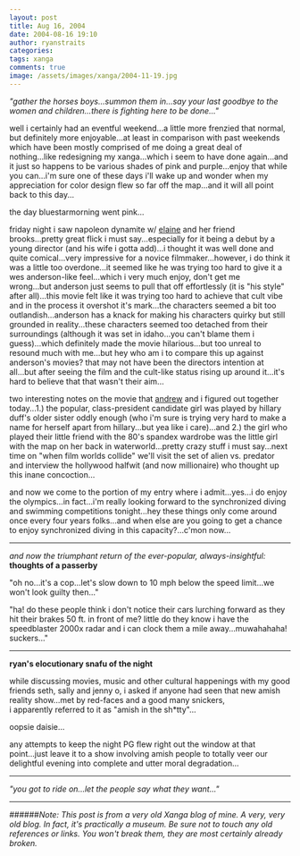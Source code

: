 ```yaml
---
layout: post
title: Aug 16, 2004
date: 2004-08-16 19:10
author: ryanstraits
categories:
tags: xanga
comments: true
image: /assets/images/xanga/2004-11-19.jpg
---
```

<em>"gather the horses boys...summon them in...say your last goodbye to the women and children...there is fighting here to be done..."</em>

<!-- break -->

well i certainly had an eventful weekend...a little more frenzied that normal, but definitely more enjoyable...at least in comparison with past weekends which have been mostly comprised of me doing a great deal of nothing...like redesigning my xanga...which i seem to have done again...and it just so happens to be various shades of pink and purple...enjoy that while you can...i'm sure one of these days i'll wake up and wonder when my appreciation for color design flew so far off the map...and it will all point back to this day...

the day bluestarmorning went pink...

friday night i saw napoleon dynamite w/ <a href="http://www.xanga.com/elaineraemast" target="_blank">elaine</a> and her friend brooks...pretty great flick i must say...especially for it being a debut by a young director (and his wife i gotta add)...i thought it was well done and quite comical...very impressive for a novice filmmaker...however, i do think it was a little too overdone...it seemed like he was trying too hard to give it a wes anderson-like feel...which i very much enjoy, don't get me wrong...but anderson just seems to pull that off effortlessly (it is "his style" after all)...this movie felt like it was trying too hard to achieve that cult vibe and in the process it overshot it's mark...the characters seemed a bit too outlandish...anderson has a knack for making his characters quirky but still grounded in reality...these characters seemed too detached from their surroundings (although it was set in idaho...you can't blame them i guess)...which definitely made the movie hilarious...but too unreal to resound much with me...but hey who am i to compare this up against anderson's movies? that may not have been the directors intention at all...but after seeing the film and the cult-like status rising up around it...it's hard to believe that that wasn't their aim...

two interesting notes on the movie that <a href="http://www.xanga.com/weakfingers" target="_blank">andrew</a> and i figured out together today...1.) the popular, class-president candidate girl was played by hillary duff's older sister oddly enough (who i'm sure is trying very hard to make a name for herself apart from hillary...but yea like i care)...and 2.) the girl who played their little friend with the 80's spandex wardrobe was the little girl with the map on her back in waterworld...pretty crazy stuff i must say...next time on "when film worlds collide" we'll visit the set of alien vs. predator and interview the hollywood halfwit (and now millionaire) who thought up this inane concoction...

and now we come to the portion of my entry where i admit...yes...i do enjoy the olympics...in fact...i'm really looking forward to the synchronized diving and swimming competitions tonight...hey these things only come around once every four years folks...and when else are you going to get a chance to enjoy synchronized diving in this capacity?...c'mon now...

---

<em>and now the triumphant return of the ever-popular, always-insightful:</em>
<strong>thoughts of a passerby</strong>

"oh no...it's a cop...let's slow down to 10 mph below the speed limit...we won't look guilty then..."

"ha! do these people think i don't notice their cars lurching forward as they hit their brakes 50 ft. in front of me? little do they know i have the speedblaster 2000x radar and i can clock them a mile away...muwahahaha! suckers..."

---

<strong>ryan's elocutionary snafu of the night</strong>

while discussing movies, music and other cultural happenings with my good friends seth, sally and jenny o, i asked if anyone had seen that new amish reality show...met by red-faces and a good many snickers, i apparently referred to it as "amish in the sh*tty"...

oopsie daisie...

any attempts to keep the night PG flew right out the window at that point...just leave it to a show involving amish people to totally veer our delightful evening into complete and utter moral degradation...

---

<em>"you got to ride on...let the people say what they want..."</em>

---

######*Note: This post is from a very old Xanga blog of mine. A very, very old blog. In fact, it's practically a museum. Be sure not to touch any old references or links. You won't break them, they are most certainly already broken.*